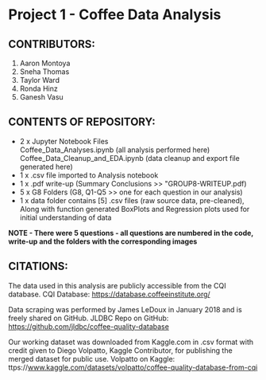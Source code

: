 #  **Project 1 - Coffee Data Analysis**
##  CONTRIBUTORS:
1. Aaron Montoya
2. Sneha Thomas
3. Taylor Ward
4. Ronda Hinz
5. Ganesh Vasu

##  CONTENTS OF REPOSITORY:
* 2 x Jupyter Notebook Files  
  Coffee_Data_Analyses.ipynb  (all analysis performed here)  
  Coffee_Data_Cleanup_and_EDA.ipynb  (data cleanup and export file generated here)  
* 1 x .csv file imported to Analysis notebook
* 1 x .pdf write-up (Summary Conclusions >> "GROUP8-WRITEUP.pdf)
* 5 x G8 Folders (G8, Q1-Q5 >> one for each question in our analysis)
* 1 x data folder contains [5] .csv files (raw source data, pre-cleaned), Along with function generated BoxPlots and Regression plots used for initial understanding of data

**NOTE - There were 5 questions - all questions are numbered in the code, write-up and the folders with the corresponding images**
## CITATIONS:

The data used in this analysis are publicly accessible from the CQI database. 
CQI Database:  https://database.coffeeinstitute.org/

Data scraping was performed by James LeDoux in January 2018 and is freely shared on GitHub.
JLDBC Repo on GitHub:  https://github.com/jldbc/coffee-quality-database  

Our working dataset was downloaded from Kaggle.com in .csv format with credit given to Diego Volpatto, Kaggle Contributor, for publishing the merged dataset for public use. 
Volpatto on Kaggle: ttps://www.kaggle.com/datasets/volpatto/coffee-quality-database-from-cqi

